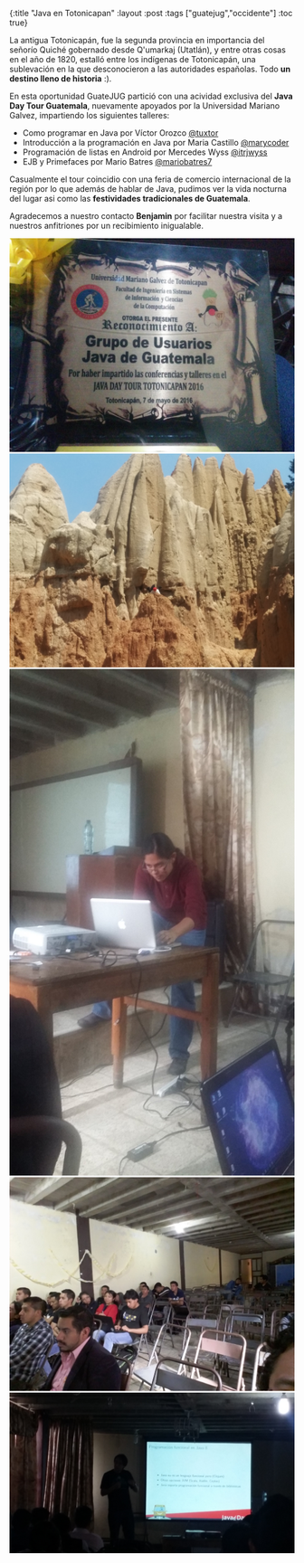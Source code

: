 {:title "Java en Totonicapan"
 :layout :post
 :tags  ["guatejug","occidente"]
 :toc true}

La antigua Totonicapán, fue la segunda provincia en importancia del señorío Quiché gobernado desde Q'umarkaj (Utatlán), y entre otras cosas en el año de 1820, estalló entre los indígenas de Totonicapán, una sublevación en la que desconocieron a las autoridades españolas. Todo **un destino lleno de historia** :).

En esta oportunidad GuateJUG partició con una acividad exclusiva del **Java Day Tour Guatemala**, nuevamente apoyados por la Universidad Mariano Galvez, impartiendo los siguientes talleres:

* Como programar en Java por Víctor Orozco [@tuxtor](https://twitter.com/tuxtor)
* Introducción a la programación en Java por Maria Castillo [@marycoder](https://twitter.com/marycoder)
* Programación de listas en Android por Mercedes Wyss [@itrjwyss](https://twitter.com/itrjwyss)
* EJB y Primefaces por Mario Batres [@mariobatres7](https://twitter.com/mariobatres7)

Casualmente el tour coincidio con una feria de comercio internacional de la región por lo que además de hablar de Java, pudimos ver la vida nocturna del lugar asi como las **festividades tradicionales de Guatemala**.

Agradecemos a nuestro contacto **Benjamin** por facilitar nuestra visita y a nuestros anfitriones por un recibimiento inigualable.

<div class="fotorama">
<img src="../../img/posts/tour-toto/1.jpg">
<img src="../../img/posts/tour-toto/2.jpg">
<img src="../../img/posts/tour-toto/3.jpg">
<img src="../../img/posts/tour-toto/4.jpg">
<img src="../../img/posts/tour-toto/5.jpg">
</div>
